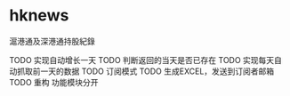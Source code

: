 # hknews
滬港通及深港通持股紀錄

TODO 实现自动增长一天
TODO 判断返回的当天是否已存在
TODO 实现每天自动抓取前一天的数据
TODO 订阅模式
TODO 生成EXCEL，发送到订阅者邮箱
TODO 重构 功能模块分开
